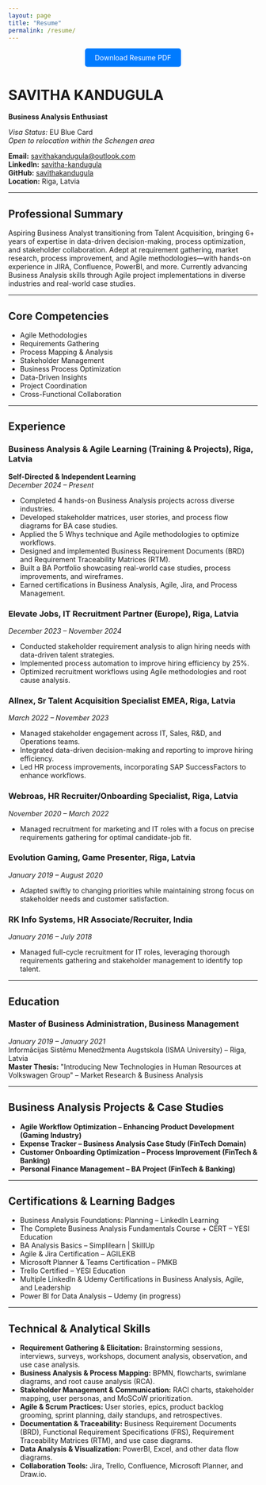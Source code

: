 ```yaml
---
layout: page
title: "Resume"
permalink: /resume/
---
```


<!-- Download Button -->
<div style="text-align: center; margin-bottom: 20px;">
  <a href="/assets/SavithaKandugula_Resume.pdf" style="display: inline-block; padding: 10px 20px; background-color: #007bff; color: #fff; text-decoration: none; border-radius: 5px;" download>
    Download Resume PDF
  </a>
</div>

# SAVITHA KANDUGULA  
**Business Analysis Enthusiast**

*Visa Status:* EU Blue Card  
*Open to relocation within the Schengen area*  

**Email:** savithakandugula@outlook.com  
**LinkedIn:** [savitha-kandugula](https://www.linkedin.com/in/savitha-kandugula)  
**GitHub:** [savithakandugula](https://github.com/savithakandugula)  
**Location:** Riga, Latvia  

---

## Professional Summary

Aspiring Business Analyst transitioning from Talent Acquisition, bringing 6+ years of expertise in data-driven decision-making, process optimization, and stakeholder collaboration. Adept at requirement gathering, market research, process improvement, and Agile methodologies—with hands-on experience in JIRA, Confluence, PowerBI, and more. Currently advancing Business Analysis skills through Agile project implementations in diverse industries and real-world case studies.

---

## Core Competencies

- Agile Methodologies  
- Requirements Gathering  
- Process Mapping & Analysis  
- Stakeholder Management  
- Business Process Optimization  
- Data-Driven Insights  
- Project Coordination  
- Cross-Functional Collaboration  

---

## Experience

### Business Analysis & Agile Learning (Training & Projects), Riga, Latvia  
**Self-Directed & Independent Learning**  
*December 2024 – Present*  
- Completed 4 hands-on Business Analysis projects across diverse industries.  
- Developed stakeholder matrices, user stories, and process flow diagrams for BA case studies.  
- Applied the 5 Whys technique and Agile methodologies to optimize workflows.  
- Designed and implemented Business Requirement Documents (BRD) and Requirement Traceability Matrices (RTM).  
- Built a BA Portfolio showcasing real-world case studies, process improvements, and wireframes.  
- Earned certifications in Business Analysis, Agile, Jira, and Process Management.

### Elevate Jobs, IT Recruitment Partner (Europe), Riga, Latvia  
*December 2023 – November 2024*  
- Conducted stakeholder requirement analysis to align hiring needs with data-driven talent strategies.  
- Implemented process automation to improve hiring efficiency by 25%.  
- Optimized recruitment workflows using Agile methodologies and root cause analysis.

### Allnex, Sr Talent Acquisition Specialist EMEA, Riga, Latvia  
*March 2022 – November 2023*  
- Managed stakeholder engagement across IT, Sales, R&D, and Operations teams.  
- Integrated data-driven decision-making and reporting to improve hiring efficiency.  
- Led HR process improvements, incorporating SAP SuccessFactors to enhance workflows.

### Webroas, HR Recruiter/Onboarding Specialist, Riga, Latvia  
*November 2020 – March 2022*  
- Managed recruitment for marketing and IT roles with a focus on precise requirements gathering for optimal candidate-job fit.

### Evolution Gaming, Game Presenter, Riga, Latvia  
*January 2019 – August 2020*  
- Adapted swiftly to changing priorities while maintaining strong focus on stakeholder needs and customer satisfaction.

### RK Info Systems, HR Associate/Recruiter, India  
*January 2016 – July 2018*  
- Managed full-cycle recruitment for IT roles, leveraging thorough requirements gathering and stakeholder management to identify top talent.

---

## Education

### Master of Business Administration, Business Management  
*January 2019 – January 2021*  
Informācijas Sistēmu Menedžmenta Augstskola (ISMA University) – Riga, Latvia  
**Master Thesis:** "Introducing New Technologies in Human Resources at Volkswagen Group" – Market Research & Business Analysis

---

## Business Analysis Projects & Case Studies

- **Agile Workflow Optimization – Enhancing Product Development (Gaming Industry)**
- **Expense Tracker – Business Analysis Case Study (FinTech Domain)**
- **Customer Onboarding Optimization – Process Improvement (FinTech & Banking)**
- **Personal Finance Management – BA Project (FinTech & Banking)**

---

## Certifications & Learning Badges

- Business Analysis Foundations: Planning – LinkedIn Learning  
- The Complete Business Analysis Fundamentals Course + CERT – YESI Education  
- BA Analysis Basics – Simplilearn | SkillUp  
- Agile & Jira Certification – AGILEKB  
- Microsoft Planner & Teams Certification – PMKB  
- Trello Certified – YESI Education  
- Multiple LinkedIn & Udemy Certifications in Business Analysis, Agile, and Leadership  
- Power BI for Data Analysis – Udemy (in progress)

---

## Technical & Analytical Skills

- **Requirement Gathering & Elicitation:** Brainstorming sessions, interviews, surveys, workshops, document analysis, observation, and use case analysis.  
- **Business Analysis & Process Mapping:** BPMN, flowcharts, swimlane diagrams, and root cause analysis (RCA).  
- **Stakeholder Management & Communication:** RACI charts, stakeholder mapping, user personas, and MoSCoW prioritization.  
- **Agile & Scrum Practices:** User stories, epics, product backlog grooming, sprint planning, daily standups, and retrospectives.  
- **Documentation & Traceability:** Business Requirement Documents (BRD), Functional Requirement Specifications (FRS), Requirement Traceability Matrices (RTM), and use case diagrams.  
- **Data Analysis & Visualization:** PowerBI, Excel, and other data flow diagrams.  
- **Collaboration Tools:** Jira, Trello, Confluence, Microsoft Planner, and Draw.io.
